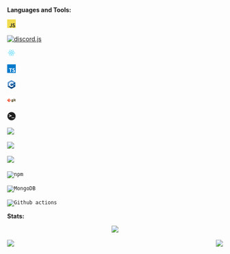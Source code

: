 **Languages and Tools:**  

<code><img height="20" src="https://raw.githubusercontent.com/github/explore/80688e429a7d4ef2fca1e82350fe8e3517d3494d/topics/javascript/javascript.png"></code>

<a href="https://discord.js.org"><img src="https://cdn.discordapp.com/attachments/740865034887888996/740865173065170994/logo-square.png" width="20" alt="discord.js" /></a>

<code><img height="20" src="https://raw.githubusercontent.com/github/explore/80688e429a7d4ef2fca1e82350fe8e3517d3494d/topics/react/react.png"></code>

<code><img height="20" src="https://raw.githubusercontent.com/github/explore/80688e429a7d4ef2fca1e82350fe8e3517d3494d/topics/typescript/typescript.png"></code>

<code><img height="20" src="https://raw.githubusercontent.com/github/explore/80688e429a7d4ef2fca1e82350fe8e3517d3494d/topics/cpp/cpp.png"></code>

<code><img height="20" src="https://raw.githubusercontent.com/github/explore/80688e429a7d4ef2fca1e82350fe8e3517d3494d/topics/git/git.png"></code>

<code><img height="20" src="https://raw.githubusercontent.com/github/explore/80688e429a7d4ef2fca1e82350fe8e3517d3494d/topics/terminal/terminal.png"></code>

<code><img height="20" src="https://img.shields.io/badge/-Nodejs-43853d?style=flat-square&logo=Node.js&logoColor=white"/></code>

<code><img height="20" src="https://img.shields.io/badge/-HTML5-E34F26?style=flat-square&logo=html5&logoColor=white" /></code>

<code><img height="20" src="https://img.shields.io/badge/-Heroku-430098?style=flat-square&logo=heroku&logoColor=white" /></code>

<code><img alt="npm" src="https://img.shields.io/badge/-NPM-CB3837?style=flat-square&logo=npm&logoColor=white" /></code>

<code><img alt="MongoDB" src="https://img.shields.io/badge/-MongoDB-13aa52?style=flat-square&logo=mongodb&logoColor=white" /></code>

<code><img alt="Github actions" src="https://img.shields.io/badge/-Github_Actions-2088FF?style=flat-square&logo=github-actions&logoColor=white" /></code>

**Stats:**  

<div align="center"><img src="https://github-profile-trophy.vercel.app/?username=DeltaCoderr&theme=dracula&count_private=true"></div>

<img align="left" src="https://github-readme-stats.vercel.app/api?username=deltacoderr&show_icons=true&hide_border=true&theme=tokyonight"><img align="right" src="https://github-readme-stats.vercel.app/api/top-langs/?username=mananhussin&theme=tokyonight&hide=batchfile">
